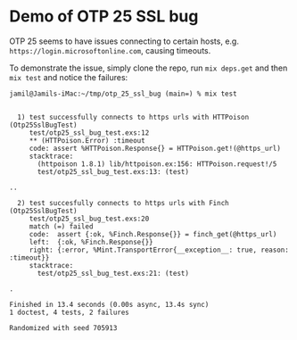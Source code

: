 # Demo of OTP 25 SSL bug

OTP 25 seems to have issues connecting to certain hosts, e.g. `https://login.microsoftonline.com`, causing timeouts.

To demonstrate the issue, simply clone the repo, run `mix deps.get` and then `mix test` and notice the failures:

```
jamil@Jamils-iMac:~/tmp/otp_25_ssl_bug (main=) % mix test


  1) test successfully connects to https urls with HTTPoison (Otp25SslBugTest)
     test/otp25_ssl_bug_test.exs:12
     ** (HTTPoison.Error) :timeout
     code: assert %HTTPoison.Response{} = HTTPoison.get!(@https_url)
     stacktrace:
       (httpoison 1.8.1) lib/httpoison.ex:156: HTTPoison.request!/5
       test/otp25_ssl_bug_test.exs:13: (test)

..

  2) test succesfully connects to https urls with Finch (Otp25SslBugTest)
     test/otp25_ssl_bug_test.exs:20
     match (=) failed
     code:  assert {:ok, %Finch.Response{}} = finch_get(@https_url)
     left:  {:ok, %Finch.Response{}}
     right: {:error, %Mint.TransportError{__exception__: true, reason: :timeout}}
     stacktrace:
       test/otp25_ssl_bug_test.exs:21: (test)

.

Finished in 13.4 seconds (0.00s async, 13.4s sync)
1 doctest, 4 tests, 2 failures

Randomized with seed 705913
```
